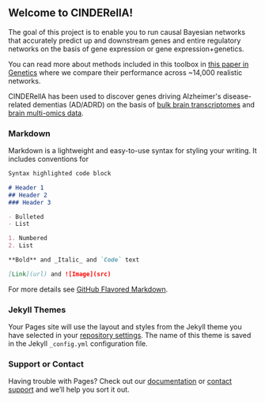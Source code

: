 ## Welcome to CINDERellA!

The goal of this project is to enable you to run causal Bayesian networks that accurately predict up and downstream genes and entire regulatory networks on the basis of gene expression or gene expression+genetics.

You can read more about methods included in this toolbox in [this paper in Genetics](http://www.genetics.org/content/early/2015/01/28/genetics.114.172619.full.pdf+html) where we compare their performance across ~14,000 realistic networks. 

CINDERellA has been used to discover genes driving Alzheimer's disease-related dementias (AD/ADRD) on the basis of [bulk brain transcriptomes](https://www.nature.com/articles/s41593-018-0154-9) and [brain multi-omics data](https://www.frontiersin.org/articles/10.3389/fnins.2018.00699/full).  

### Markdown

Markdown is a lightweight and easy-to-use syntax for styling your writing. It includes conventions for

```markdown
Syntax highlighted code block

# Header 1
## Header 2
### Header 3

- Bulleted
- List

1. Numbered
2. List

**Bold** and _Italic_ and `Code` text

[Link](url) and ![Image](src)
```

For more details see [GitHub Flavored Markdown](https://guides.github.com/features/mastering-markdown/).

### Jekyll Themes

Your Pages site will use the layout and styles from the Jekyll theme you have selected in your [repository settings](https://github.com/stasaki/CINDERellA/settings). The name of this theme is saved in the Jekyll `_config.yml` configuration file.

### Support or Contact

Having trouble with Pages? Check out our [documentation](https://help.github.com/categories/github-pages-basics/) or [contact support](https://github.com/contact) and we’ll help you sort it out.
